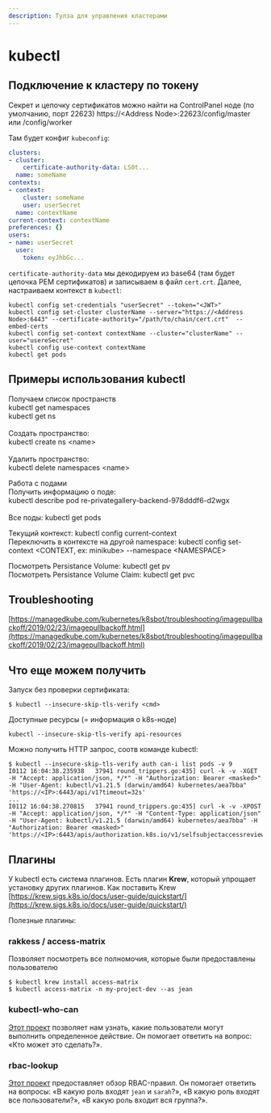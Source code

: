 ```yaml
---
description: Тулза для управления кластерами
---
```


# kubectl

## Подключение к кластеру по токену

Секрет и цепочку сертификатов можно найти на ControlPanel ноде (по умолчанию, порт 22623) https://\<Address Node>:22623/config/master или /config/worker

Там будет конфиг `kubeconfig`:

```yaml
clusters:
- cluster:
    certificate-authority-data: LS0t...
  name: someName
contexts:
- context:
    cluster: someName
    user: userSecret
  name: contextName
current-context: contextName
preferences: {}
users:
- name: userSecret
  user:
    token: eyJhbGc...
```

`certificate-authority-data` мы декодируем из base64 (там будет цепочка PEM сертификатов) и записываем в файл `cert.crt`. Далее, настраиваем контекст в `kubectl`:

```
kubectl config set-credentials "userSecret" --token="<JWT>"
kubectl config set-cluster clusterName --server="https://<Address Node>:6443" --certificate-authority="/path/to/chain/cert.crt"  --embed-certs
kubectl config set-context contextName --cluster="clusterName" --user="usereSecret"
kubectl config use-context contextName
kubectl get pods
```

## Примеры использования kubectl

Получаем список пространств\
kubectl get namespaces\
kubectl get ns\
\
Создать пространство:\
kubectl create ns \<name>\
\
Удалить пространство: \
kubectl delete namespaces \<name>

Работа с подами\
Получить информацию о поде: \
kubectl describe pod re-privategallery-backend-978dddf6-d2wgx\
\
Все поды: kubectl get pods

Текущий контекст: kubectl config current-context\
Переключить в контексте на другой namespace: kubectl config set-context \<CONTEXT, ex: minikube> --namespace \<NAMESPACE>

Посмотреть Persistance Volume: kubectl get pv\
Посмотреть Persistance Volume Claim: kubectl get pvc

## Troubleshooting

[https://managedkube.com/kubernetes/k8sbot/troubleshooting/imagepullbackoff/2019/02/23/imagepullbackoff.html](https://managedkube.com/kubernetes/k8sbot/troubleshooting/imagepullbackoff/2019/02/23/imagepullbackoff.html)

## Что еще можем получить

Запуск без проверки сертификата:

```
$ kubectl --insecure-skip-tls-verify <cmd>
```

Доступные ресурсы (= информация о k8s-ноде)

```
kubectl --insecure-skip-tls-verify api-resources
```

Можно получить HTTP запрос, соотв команде kubectl:

```
$ kubectl --insecure-skip-tls-verify auth can-i list pods -v 9
I0112 16:04:38.235938   37941 round_trippers.go:435] curl -k -v -XGET  -H "Accept: application/json, */*" -H "Authorization: Bearer <masked>" -H "User-Agent: kubectl/v1.21.5 (darwin/amd64) kubernetes/aea7bba" 'https://<IP>:6443/api/v1?timeout=32s'
...
I0112 16:04:38.270815   37941 round_trippers.go:435] curl -k -v -XPOST  -H "Accept: application/json, */*" -H "Content-Type: application/json" -H "User-Agent: kubectl/v1.21.5 (darwin/amd64) kubernetes/aea7bba" -H "Authorization: Bearer <masked>" 'https://<IP>:6443/apis/authorization.k8s.io/v1/selfsubjectaccessreviews'
```

## Плагины

У kubectl есть система плагинов. Есть плагин **Krew**, который упрощает установку других плагинов. Как поставить Krew [https://krew.sigs.k8s.io/docs/user-guide/quickstart/](https://krew.sigs.k8s.io/docs/user-guide/quickstart/)

Полезные плагины:

### rakkess / access-matrix

Позволяет посмотреть все полномочия, которые были предоставлены пользователю

```
$ kubectl krew install access-matrix 
$ kubectl access-matrix -n my-project-dev --as jean
```

### kubectl-who-can

[Этот проект](https://github.com/aquasecurity/kubectl-who-can) позволяет нам узнать, какие пользователи могут выполнить определенное действие. Он помогает ответить на вопрос: «Кто может это сделать?».

### rbac-lookup

[Этот проект](https://github.com/reactiveops/rbac-lookup) предоставляет обзор RBAC-правил. Он помогает ответить на вопросы: «В какую роль входят `jean` и `sarah`?», «В какую роль входят все пользователи?», «В какую роль входит вся группа?».&#x20;


